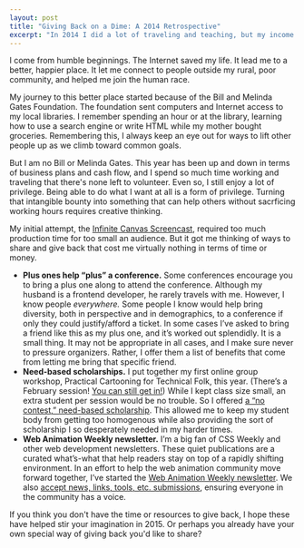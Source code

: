 ```yaml
---
layout: post
title: "Giving Back on a Dime: A 2014 Retrospective"
excerpt: "In 2014 I did a lot of traveling and teaching, but my income was spotty. While I'm privileged to do as I please, I had to think creatively to find ways to share my rather intangible bounty with others."
---
```

I come from humble beginnings. The Internet saved my life. It lead me to a better, happier place. It let me connect to people outside my rural, poor community, and helped me join the human race.

My journey to this better place started because of the Bill and Melinda Gates Foundation. The foundation sent computers and Internet access to my local libraries. I remember spending an hour or at the library, learning how to use a search engine or write HTML while my mother bought groceries. Remembering this, I always keep an eye out for ways to lift other people up as we climb toward common goals.

But I am no Bill or Melinda Gates. This year has been up and down in terms of business plans and cash flow, and I spend so much time working and traveling that there's none left to volunteer. Even so, I still enjoy a lot of privilege. Being able to do what I want at all is a form of privilege. Turning that intangible bounty into something that can help others without sacrficing working hours requires creative thinking.

My initial attempt, the [Infinite Canvas Screencast](http://theinfinitecanvas.com), required too much production time for too small an audience. But it got me thinking of ways to share and give back that cost me virtually nothing in terms of time or money.

* __Plus ones help “plus” a conference.__ Some conferences encourage you to bring a plus one along to attend the conference. Although my husband is a frontend developer, he rarely travels with me. However, I know people _everywhere._ Some people I know would help bring diversity, both in perspective and in demographics, to a conference if only they could justify/afford a ticket. In some cases I’ve asked to bring a friend like this as my plus one, and it’s worked out splendidly. It is a small thing. It may not be appropriate in all cases, and I make sure never to pressure organizers. Rather, I offer them a list of benefits that come from letting me bring that specific friend.
* __Need-based scholarships.__ I put together my first online group workshop, Practical Cartooning for Technical Folk, this year. (There’s a February session! [You can still get in!](http://rachelnabors.com/training/)) While I kept class size small, an extra student per session would be no trouble. So I offered [a “no contest,” need-based scholarship](https://docs.google.com/forms/d/1S1mVTDY08HeiRTij5z_-lflq7m91-kuTSeX650bok9g/viewform?usp=send_form). This allowed me to keep my student body from getting too homogenous while also providing the sort of scholarship I so desperately needed in my harder times.
* __Web Animation Weekly newsletter.__ I’m a big fan of CSS Weekly and other web development newsletters. These quiet publications are a curated what’s-what that help readers stay on top of a rapidly shifting environment. In an effort to help the web animation community move forward together, I’ve started the [Web Animation Weekly newsletter](http://eepurl.com/_Yc_L). We also [accept news, links, tools, etc. submissions](http://goo.gl/forms/lSufQ1D9mF), ensuring everyone in the community has a voice.

If you think you don't have the time or resources to give back, I hope these have helped stir your imagination in 2015. Or perhaps you already have your own special way of giving back you'd like to share?